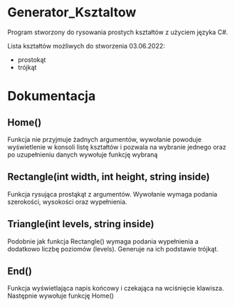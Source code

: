 # Generator_Ksztaltow
 
Program stworzony do rysowania prostych kształtów z użyciem języka C#.

Lista kształtów możliwych do stworzenia 03.06.2022:
- prostokąt
- trójkąt

<h1>Dokumentacja</h1>

Home()
----------
Funkcja nie przyjmuje żadnych argumentów, wywołanie powoduje wyświetlenie w konsoli listę kształtów i pozwala na wybranie jednego oraz po uzupełnieniu danych wywołuje funkcję wybraną

Rectangle(int width, int height, string inside)
----------
Funkcja rysująca prostąkąt z argumentów. Wywołanie wymaga podania szerokości, wysokości oraz wypełnienia. 

Triangle(int levels, string inside)
---------
Podobnie jak funkcja Rectangle() wymaga podania wypełnienia a dodatkowo liczbę poziomów (levels). Generuje na ich podstawie trójkąt.

End()
----------
Funkcja wyświetlająca napis końcowy i czekająca na wciśnięcie klawisza. Następnie wywołuje funkcję Home()
